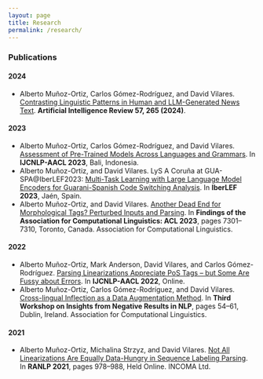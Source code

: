 ```yaml
---
layout: page
title: Research
permalink: /research/
---
```


### Publications

#### 2024
- Alberto Muñoz-Ortiz, Carlos Gómez-Rodríguez, and David Vilares. [Contrasting Linguistic Patterns in Human and LLM-Generated News Text](https://link.springer.com/article/10.1007/s10462-024-10903-2?utm_source=rct_congratemailt&utm_medium=email&utm_campaign=oa_20240823&utm_content=10.1007/s10462-024-10903-2#citeas). **Artificial Intelligence Review 57, 265 (2024)**.

#### 2023
- Alberto Muñoz-Ortiz, Carlos Gómez-Rodríguez, and David Vilares. [Assessment of Pre-Trained Models Across Languages and Grammars](https://arxiv.org/abs/2309.11165). In **IJCNLP-AACL 2023**, Bali, Indonesia.
- Alberto Muñoz-Ortiz, and David Vilares. LyS A Coruña at GUA-SPA@IberLEF2023: [Multi-Task Learning with Large Language Model Encoders for Guarani-Spanish Code Switching Analysis](https://ruc.udc.es/dspace/handle/2183/33478). In **IberLEF 2023**, Jaén, Spain.
- Alberto Muñoz-Ortiz, and David Vilares. [Another Dead End for Morphological Tags? Perturbed Inputs and Parsing](https://aclanthology.org/2023.findings-acl.459/). In **Findings of the Association for Computational Linguistics: ACL 2023**, pages 7301–7310, Toronto, Canada. Association for Computational Linguistics.

#### 2022
- Alberto Muñoz-Ortiz, Mark Anderson, David Vilares, and Carlos Gómez-Rodríguez. [Parsing Linearizations Appreciate PoS Tags – but Some Are Fussy about Errors](https://aclanthology.org/2022.aacl-short.16/). In **IJCNLP-AACL 2022**, Online.
- Alberto Muñoz-Ortiz, Carlos Gómez-Rodríguez, and David Vilares. [Cross-lingual Inflection as a Data Augmentation Method](https://aclanthology.org/2022.insights-1.7/). In **Third Workshop on Insights from Negative Results in NLP**, pages 54–61, Dublin, Ireland. Association for Computational Linguistics.

#### 2021
- Alberto Muñoz-Ortiz, Michalina Strzyz, and David Vilares. [Not All Linearizations Are Equally Data-Hungry in Sequence Labeling Parsing](https://aclanthology.org/2021.ranlp-1.111/). In **RANLP 2021**, pages 978–988, Held Online. INCOMA Ltd.
